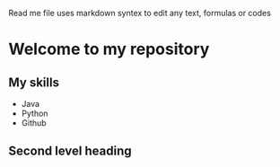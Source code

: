 Read me file uses markdown syntex to edit any text, formulas or codes

# Welcome to my repository

## My skills
- Java
- Python
- Github

## Second level heading
